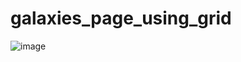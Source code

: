 # galaxies_page_using_grid
![image](https://github.com/KassioMatos89/galaxies_page_using_grid/assets/43148227/a856d3c9-1948-4156-b6ea-53efa4943f93)

